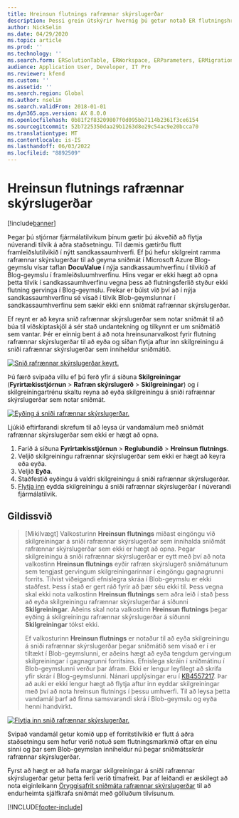 ```yaml
---
title: Hreinsun flutnings rafrænnar skýrslugerðar
description: Þessi grein útskýrir hvernig þú getur notað ER flutningshreinsunaraðgerðina til að leysa vandamál með ER sniðmát.
author: NickSelin
ms.date: 04/29/2020
ms.topic: article
ms.prod: ''
ms.technology: ''
ms.search.form: ERSolutionTable, ERWorkspace, ERParameters, ERMigrationCleanup
audience: Application User, Developer, IT Pro
ms.reviewer: kfend
ms.custom: ''
ms.assetid: ''
ms.search.region: Global
ms.author: nselin
ms.search.validFrom: 2018-01-01
ms.dyn365.ops.version: AX 8.0.0
ms.openlocfilehash: 0b81f2f83209807f0d095bb7114b2361f3ce6154
ms.sourcegitcommit: 52b7225350daa29b1263d8e29c54ac9e20bcca70
ms.translationtype: MT
ms.contentlocale: is-IS
ms.lasthandoff: 06/03/2022
ms.locfileid: "8892509"
---
```

# <a name="er-migration-cleanup"></a>Hreinsun flutnings rafrænnar skýrslugerðar 

[!include[banner](../includes/banner.md)]

Þegar þú stjórnar fjármálatilvikum þínum gætir þú ákveðið að flytja núverandi tilvik á aðra staðsetningu. Til dæmis gætirðu flutt framleiðslutilvikið í nýtt sandkassaumhverfi. Ef þú hefur skilgreint ramma rafrænnar skýrslugerðar til að geyma sniðmát í Microsoft Azure Blog-geymslu vísar taflan **DocuValue** í nýja sandkassaumhverfinu í tilvikið af Blog-geymslu í framleiðsluumhverfinu. Hins vegar er ekki hægt að opna þetta tilvik í sandkassaumhverfinu vegna þess að flutningsferlið styður ekki flutning gervinga í Blog-geymslu. Frekar er búist við því að í nýja sandkassaumhverfinu sé vísað í tilvik Blob-geymslunnar í sandkassaumhverfinu sem sækir ekki enn sniðmát rafrænnar skýrslugerðar.

Ef reynt er að keyra snið rafrænnar skýrslugerðar sem notar sniðmát til að búa til viðskiptaskjöl á sér stað undantekning og tilkynnt er um sniðmátið sem vantar. Þér er einnig bent á að nota hreinsunarvalkost fyrir flutning rafrænnar skýrslugerðar til að eyða og síðan flytja aftur inn skilgreiningu á sniði rafrænnar skýrslugerðar sem inniheldur sniðmátið.

[![Snið rafrænnar skýrslugerðar keyrt.](./media/er-migration-cleanup-run.png)](./media/er-migration-cleanup-run.png)

Þú færð svipaða villu ef þú ferð yfir á síðuna **Skilgreiningar** (**Fyrirtækisstjórnun** \> **Rafræn skýrslugerð** \> **Skilgreiningar**) og í skilgreiningartrénu skaltu reyna að eyða skilgreiningu á sniði rafrænnar skýrslugerðar sem notar sniðmát.

[![Eyðing á sniði rafrænnar skýrslugerðar.](./media/er-migration-cleanup-delete.png)](./media/er-migration-cleanup-delete.png)

Ljúkið eftirfarandi skrefum til að leysa úr vandamálum með sniðmát rafrænnar skýrslugerðar sem ekki er hægt að opna.

1.  Farið á síðuna **Fyrirtækisstjórnun** \> **Reglubundið** \> **Hreinsun flutnings**.
2.  Veljið skilgreiningu rafrænnar skýrslugerðar sem ekki er hægt að keyra eða eyða.
3.  Veljið **Eyða**.
4.  Staðfestið eyðingu á valdri skilgreiningu á sniði rafrænnar skýrslugerðar.
5.  [Flytja inn](download-electronic-reporting-configuration-lcs.md) eydda skilgreiningu á sniði rafrænnar skýrslugerðar í núverandi fjármálatilvik.

## <a name="applicability"></a>Gildissvið

> [Mikilvægt] Valkosturinn **Hreinsun flutnings** miðast eingöngu við skilgreiningar á sniði rafrænnar skýrslugerðar sem innihalda sniðmát rafrænnar skýrslugerðar sem ekki er hægt að opna. Þegar skilgreiningu á sniði rafrænnar skýrslugerðar er eytt með því að nota valkostinn **Hreinsun flutnings** eyðir rafræn skýrslugerð sniðmátunum sem tengjast gervingum skilgreiningarinnar í eingöngu gagnagrunni forrits. Tilvist viðeigandi efnislegra skráa í Blob-geymslu er ekki staðfest. Þess í stað er gert ráð fyrir að þær séu ekki til. Þess vegna skal ekki nota valkostinn **Hreinsun flutnings** sem aðra leið í stað þess að eyða skilgreiningu rafrænnar skýrslugerðar á síðunni **Skilgreiningar**. Aðeins skal nota valkostinn **Hreinsun flutnings** þegar eyðing á skilgreiningu rafrænnar skýrslugerðar á síðunni **Skilgreiningar** tókst ekki.
>
> Ef valkosturinn **Hreinsun flutnings** er notaður til að eyða skilgreiningu á sniði rafrænnar skýrslugerðar þegar sniðmátið sem vísað er í er tiltækt í Blob-geymslunni, er aðeins hægt að eyða tengdum gervingum skilgreiningar í gagnagrunni forritsins. Efnislega skráin í sniðmátinu í Blob-geymslunni verður þar áfram. Ekki er lengur leyfilegt að skrifa yfir skrár í Blog-geymslunni. Nánari upplýsingar eru í [KB4557217](https://fix.lcs.dynamics.com/Issue/Details?kb=4557217). Þar að auki er ekki lengur hægt að flytja aftur inn eyddar skilgreiningar með því að nota hreinsun flutnings í þessu umhverfi. Til að leysa þetta vandamál þarf að finna samsvarandi skrá í Blob-geymslu og eyða henni handvirkt.

[![Flytja inn snið rafrænnar skýrslugerðar.](./media/er-migration-cleanup-import.png)](./media/er-migration-cleanup-import.png)

Svipað vandamál getur komið upp ef forritstilvikið er flutt á aðra staðsetningu sem hefur verið notuð sem flutningsmarkmið oftar en einu sinni og þar sem Blob-geymslan inniheldur nú þegar sniðmátsskrár rafrænnar skýrslugerðar.

Fyrst að hægt er að hafa margar skilgreiningar á sniði rafrænnar skýrslugerðar getur þetta ferli verið tímafrekt. Þar af leiðandi er æskilegt að nota eiginleikann [Öryggisafrit sniðmáta rafrænnar skýrslugerðar](er-backup-storage-templates.md) til að endurheimta sjálfkrafa sniðmát með gölluðum tilvísunum.


[!INCLUDE[footer-include](../../../includes/footer-banner.md)]